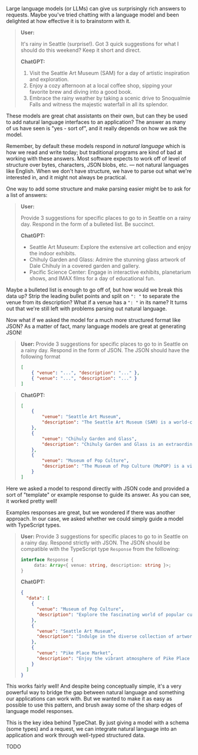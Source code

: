 
Large language models (or LLMs) can give us surprisingly rich answers to requests.
Maybe you've tried chatting with a language model and been delighted at how effective it is to brainstorm with it.

> **User:**
>
> It's rainy in Seattle (surprise!). Got 3 quick suggestions for what I should do this weekend? Keep it short and direct.
> 
> **ChatGPT:**
>
> 1. Visit the Seattle Art Museum (SAM) for a day of artistic inspiration and exploration.
> 2. Enjoy a cozy afternoon at a local coffee shop, sipping your favorite brew and diving into a good book.
> 3. Embrace the rainy weather by taking a scenic drive to Snoqualmie Falls and witness the majestic waterfall in all its splendor.

These models are great chat assistants on their own, but can they be used to add natural language interfaces to an application?
The answer as many of us have seen is "yes - sort of", and it really depends on how we ask the model.

Remember, by default these models respond in *natural language* which is how we read and write today;
but traditional programs are kind of bad at working with these answers.
Most software expects to work off of level of structure over bytes, characters, JSON blobs, etc. &mdash; not natural languages like English.
When we don't have structure, we have to parse out what we're interested in, and it might not always be practical.

One way to add some structure and make parsing easier might be to ask for a list of answers:

> **User:**
>
> Provide 3 suggestions for specific places to go to in Seattle on a rainy day.
> Respond in the form of a bulleted list.
> Be succinct.
> 
> **ChatGPT:**
>
> - Seattle Art Museum: Explore the extensive art collection and enjoy the indoor exhibits.
> - Chihuly Garden and Glass: Admire the stunning glass artwork of Dale Chihuly in a covered garden and gallery.
> - Pacific Science Center: Engage in interactive exhibits, planetarium shows, and IMAX films for a day of educational fun.

Maybe a bulleted list is enough to go off of, but how would we break this data up?
Strip the leading bullet points and split on `": "` to separate the venue from its description?
What if a venue has a `": "` in its name?
It turns out that we're still left with problems parsing out natural language.

Now what if we asked the model for a much more structured format like JSON?
As a matter of fact, many language models are great at generating JSON!

> **User:**
> Provide 3 suggestions for specific places to go to in Seattle on a rainy day. Respond in the form of JSON. The JSON should have the following format
> 
> ```json
> [
>     { "venue": "...", "description": "..." },
>     { "venue": "...", "description": "..." }
> ]
> ```

> **ChatGPT:**
> ```json
> [
>     {
>         "venue": "Seattle Art Museum",
>         "description": "The Seattle Art Museum (SAM) is a world-class museum with a diverse collection of art from around the globe. It offers a great indoor activity for a rainy day, allowing you to explore various art exhibitions and displays, including contemporary art, African and Oceanic art, and European painting and sculpture."
>     },
>     {
>         "venue": "Chihuly Garden and Glass",
>         "description": "Chihuly Garden and Glass is an extraordinary exhibition showcasing the breathtaking glass artwork of Dale Chihuly. Located at the Seattle Center, this indoor attraction offers a mesmerizing experience as you wander through vibrant glass sculptures and installations. The beautiful interplay of light and color will captivate your senses, making it a perfect rainy day destination."
>     },
>     {
>         "venue": "Museum of Pop Culture",
>         "description": "The Museum of Pop Culture (MoPOP) is a vibrant museum dedicated to contemporary pop culture, music, science fiction, and more. It features engaging exhibits that celebrate music icons, explore science fiction themes, and delve into the world of video games. Whether you're a fan of music, movies, or pop culture in general, MoPOP offers an immersive and entertaining experience, making it an ideal choice on a rainy day."
>     }
> ]
> ```

Here we asked a model to respond directly with JSON code and provided a sort of "template" or example response to guide its answer.
As you can see, it worked pretty well!

Examples responses are great, but we wondered if there was another approach.
In our case, we asked whether we could simply guide a model with TypeScript types.

> **User:**
> Provide 3 suggestions for specific places to go to in Seattle on a rainy day. Respond strictly with JSON. The JSON should be compatible with the TypeScript type `Response` from the folllowing:
>
> ```ts
> interface Response {
>      data: Array<{ venue: string, description: string }>;
> }
> ```
>
> **ChatGPT:**
> ```json
> {
>   "data": [
>     {
>       "venue": "Museum of Pop Culture",
>       "description": "Explore the fascinating world of popular culture through interactive exhibits, music memorabilia, and multimedia displays at the Museum of Pop Culture."
>     },
>     {
>       "venue": "Seattle Art Museum",
>       "description": "Indulge in the diverse collection of artworks from around the world at the Seattle Art Museum, featuring both contemporary and classical pieces."
>     },
>     {
>       "venue": "Pike Place Market",
>       "description": "Enjoy the vibrant atmosphere of Pike Place Market, where you can wander through covered stalls offering fresh produce, crafts, and delicious food from local vendors."
>     }
>   ]
> }
> ```

This works fairly well!
And despite being conceptually simple, it's a very powerful way to bridge the gap between natural language and something our applications can work with.
But we wanted to make it as easy as possible to use this pattern, and brush away some of the sharp edges of language model responses.

This is the key idea behind TypeChat.
By just giving a model with a schema (some types) and a request, we can integrate natural language into an application and work through well-typed structured data.

TODO